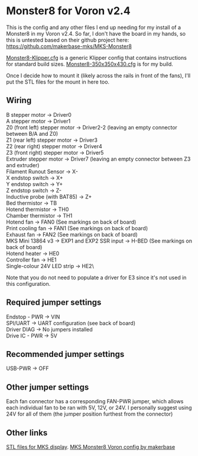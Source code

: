 # Monster8 for Voron v2.4

This is the config and any other files I end up needing for my install
of a Monster8 in my Voron v2.4.  So far, I don't have the board in my
hands, so this is untested based on their github project here:
https://github.com/makerbase-mks/MKS-Monster8

[Monster8-Klipper.cfg](./Monster8-Klipper.cfg) is a generic Klipper config that contains instructions
for standard build sizes.
[Monster8-350x350x430.cfg](./Monster8-350x350x430.cfg) is for my build.

Once I decide how to mount it (likely across the rails in front of the fans),
I'll put the STL files for the mount in here too.

## Wiring
B stepper motor → Driver0\
A stepper motor → Driver1\
Z0 (front left) stepper motor → Driver2-2 (leaving an empty connector between B/A and Z0)\
Z1 (rear left) stepper motor → Driver3\
Z2 (rear right) stepper motor → Driver4\
Z3 (front right) stepper motor → Driver5\
Extruder stepper motor → Driver7 (leaving an empty connector between Z3 and extruder)\
Filament Runout Sensor → X-\
X endstop switch → X+\
Y endstop switch → Y+\
Z endstop switch → Z-\
Inductive probe (with BAT85) → Z+\
Bed thermistor → TB\
Hotend thermistor → TH0\
Chamber thermistor → TH1\
Hotend fan → FAN0 (See markings on back of board)\
Print cooling fan → FAN1 (See markings on back of board)\
Exhaust fan → FAN2 (See markings on back of board)\
MKS Mini 13864 v3 → EXP1 and EXP2
SSR input → H-BED (See markings on back of board)\
Hotend heater → HE0\
Controller fan → HE1\
Single-colour 24V LED strip → HE2\

Note that you do not need to populate a driver for E3 since it's not used in this configuration.

## Required jumper settings
Endstop - PWR → VIN\
SPI/UART → UART configuration (see back of board)\
Driver DIAG → No jumpers installed\
Drive IC - PWR → 5V

## Recommended jumper settings
USB-PWR → OFF

## Other jumper settings
Each fan connector has a corresponding FAN-PWR jumper, which allows each individual fan to be
ran with 5V, 12V, or 24V.  I personally suggest using 24V for all of them (the jumper position furthest from the connector)

## Other links
[STL files for MKS display](https://github.com/makerbase-mks/MKS-MINI12864-V3/tree/main/Voron-STL).
[MKS Monster8 Voron config by makerbase](https://github.com/makerbase-mks/MKS-Monster8/blob/main/klipper%20firmware/Voron%202.4%20config/printer.cfg)
